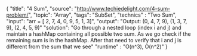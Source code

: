 {
    "title": "4 Sum",
    "source": "http://www.techiedelight.com/4-sum-problem/",
    "topic": "Array",
    "tags": "SubSet",
    "technics" : "Two Sum",
    "input": "arr = [ 2, 7, 4, 0, 9, 5, 1, 3]",
    "output": "Output: (0, 4, 7, 9), (1, 3, 7, 9), (2, 4, 5, 9)"
    "solution": "Go through a nested loop (index i and j) and maintain a hashMap containing all possible two sum. As we go check if the remaining sum is in the hashMap. After that need to verify that i and j is different from the sum that we see"
    "runtime" : "O(n^3), O(n^2)"
}